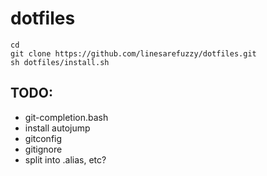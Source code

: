 # dotfiles

    cd
    git clone https://github.com/linesarefuzzy/dotfiles.git 
    sh dotfiles/install.sh

## TODO:

* git-completion.bash
* install autojump
* gitconfig
* gitignore
* split into .alias, etc?

